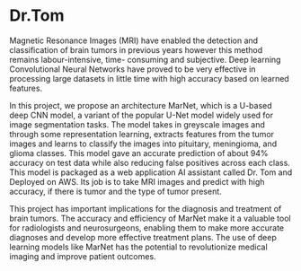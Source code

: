 # Dr.Tom
 
 Magnetic Resonance Images (MRI) have enabled the detection and classification of brain tumors in previous years however this method remains labour-intensive, time- consuming and subjective. Deep learning Convolutional Neural Networks have proved to be very effective in processing large datasets in little time with high accuracy based on learned features.

In this project, we propose an architecture MarNet, which is a U-based deep CNN model, a variant of the popular U-Net model widely used for image segmentation tasks. The model takes in greyscale images and through some representation learning, extracts features from the tumor images and learns to classify the images into pituitary, meningioma, and glioma classes. This model gave an accurate prediction of about 94% accuracy on test data while also reducing false positives across each class. This model is packaged as a web application AI assistant called Dr. Tom and Deployed on AWS. Its job is to take MRI images and predict with high accuracy, if there is tumor and the type of tumor present.

This project has important implications for the diagnosis and treatment of brain tumors. The accuracy and efficiency of MarNet make it a valuable tool for radiologists and neurosurgeons, enabling them to make more accurate diagnoses and develop more effective treatment plans. The use of deep learning models like MarNet has the potential to revolutionize medical imaging and improve patient outcomes.
